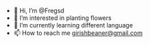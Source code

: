 - 👋 Hi, I’m @Fregsd
- 👀 I’m interested in planting flowers
- 🌱 I’m currently learning different language
- 📫 How to reach me girishbeaner@gmail.com


<!---
Fregsd/Fregsd is a ✨ special ✨ repository because its `README.md` (this file) appears on your GitHub profile.
You can click the Preview link to take a look at your changes.
--->
